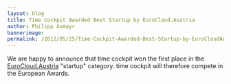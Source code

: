 ```yaml
---
layout: blog
title: Time Cockpit Awarded Best Startup by EuroCloud.Austria
author: Philipp Aumayr
bannerimage: 
permalink: /2012/05/25/Time-Cockpit-Awarded-Best-Startup-by-EuroCloudAustria
---
```


<p xmlns="http://www.w3.org/1999/xhtml">We are happy to announce that time cockpit won the first place in the <a href="http://www.eurocloud.at/award.html" target="_blank">EuroCloud.Austria</a> "startup" category. time cockpit will therefore compete in the European Awards.</p>